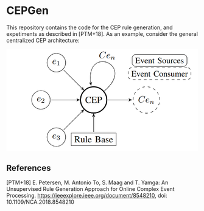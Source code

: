 # CEPGen

This repository contains the code for the CEP rule generation, and expetiments as described in [PTM+18]. As an example, consider the general centralized CEP architecture: 

![CEP Overview](/figures/HCEP.png)


## References
[PTM+18] E. Petersen, M. Antonio To, S. Maag and T. Yamga: An Unsupervised Rule Generation Approach for Online Complex Event Processing. https://ieeexplore.ieee.org/document/8548210, doi: 10.1109/NCA.2018.8548210

